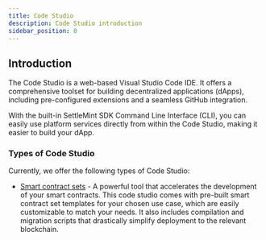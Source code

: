 ```yaml
---
title: Code Studio
description: Code Studio introduction
sidebar_position: 0
---
```




## Introduction

The Code Studio is a web-based Visual Studio Code IDE. It offers a comprehensive toolset for building decentralized applications (dApps), including pre-configured extensions and a seamless GitHub integration.

With the built-in SettleMint SDK Command Line Interface (CLI), you can easily use platform services directly from within the Code Studio, making it easier to build your dApp.

### Types of Code Studio

Currently, we offer the following types of Code Studio:

- [Smart contract sets](./1_smart-contract-sets/1_smart-contract-sets.md) - A powerful tool that accelerates the development of your smart contracts. This code studio comes with pre-built smart contract set templates for your chosen use case, which are easily customizable to match your needs. It also includes compilation and migration scripts that drastically simplify deployment to the relevant blockchain.
